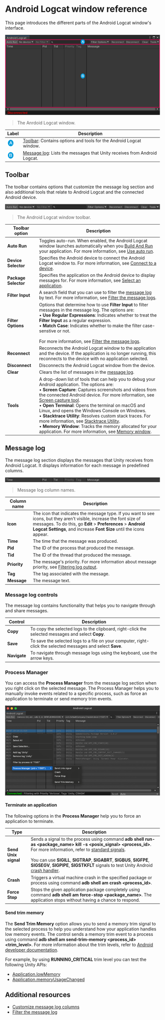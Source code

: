 # Android Logcat window reference

This page introduces the different parts of the Android Logcat window's interface.

![](images/android-logcat-window.png)
> The Anrdoid Logcat window.

| **Label**               | **Description**                                              |
| ----------------------- | ------------------------------------------------------------ |
| ![](images/label-a.png) | [Toolbar](#toolbar): Contains options and tools for the Android Logcat window. |
| ![](images/label-b.png) | [Message log](#message-log): Lists the messages that Unity receives from Android Logcat. |

## Toolbar

The toolbar contains options that customize the message log section and also additional tools that relate to Android Logcat and the connected Android device.

![](images/android-logcat-window-toolbar.png)
> The Android Logcat window toolbar.

| **Toolbar option**   | **Description**                                              |
| -------------------- | ------------------------------------------------------------ |
| **Auto Run**         | Toggles auto-run. When enabled, the Android Logcat window launches automatically when you [Build And Run](https://docs.unity3d.com/2022.2/Documentation/Manual/android-BuildProcess.html) your application. For more information, see [Use auto run](messages.md#use-auto-run). |
| **Device Selector**  | Specifies the Android device to connect the Android Logcat window to. For more information, see [Connect to a device](connect-to-a-device.md). |
| **Package Selector** | Specifies the application on the Android device to display messages for. For more information, see [Select an application](messages.md#select-an-application). |
| **Filter Input**     | A search field that you can use to filter the [message log](#message-log) by text. For more information, see [Filter the message logs](android-logcat-window-message-log-filter.md). |
| **Filter Options**   | Options that determine how to use **Filter Input** to filter messages in the message log. The options are:<br/>&#8226; **Use Regular Expressions**: Indicates whether to treat the **Filter Input** as a regular expression. <br/>&#8226; **Match Case**: Indicates whether to make the filter case-senstive or not. <br/><br/>For more information, see [Filter the message logs](android-logcat-window-message-log-filter.md). |
| **Reconnect**        | Reconnects the Android Logcat window to the application and the device. If the application is no longer running, this reconnects to the device with no application selected. |
| **Disconnect**       | Disconnects the Android Logcat window from the device.       |
| **Clear**            | Clears the list of messages in the [message log](#message-log). |
| **Tools**            | A drop-down list of tools that can help you to debug your Android application. The options are:<br/>&#8226; **Screen Capture**: Captures screenshots and videos from the connected Android device. For more information, see [Screen capture tool](screen-capture.md).<br/>&#8226; **Open Terminal**: Opens the terminal on macOS and Linux, and opens the Windows Console on Windows.<br/>&#8226; **Stacktrace Utility**: Resolves custom stack traces. For more information, see [Stacktrace Utility](stacktrace-utility.md).<br/>&#8226; **Memory Window**: Tracks the memory allocated for your application. For more information, see [Memory window](memory-window.md). |

## Message log

The message log section displays the messages that Unity receives from Android Logcat. It displays information for each message in predefined columns.

![](images/android-logcat-window-message-log.png)
> Message log column names.

| **Column name** | **Description**                                              |
| --------------- | ------------------------------------------------------------ |
| **Icon**        | The icon that indicates the message type. If you want to see icons, but they aren't visible, increase the font size of messages. To do this, go **Edit** > **Preferences** > **Android Logcat Settings**, and increase **Font Size** until the icons appear. |
| **Time**        | The time that the message was produced.                      |
| **Pid**         | The ID of the process that produced the message.             |
| **Tid**         | The ID of the thread that produced the message.              |
| **Priority**    | The message's priority. For more information about message priority, see [Filtering log output](https://developer.android.com/studio/command-line/logcat#filteringOutput). |
| **Tag**         | The tag associated with the message.                         |
| **Message**     | The message text.                                            |

### Message log controls

The message log contains functionality that helps you to navigate through and share messages.

| **Control**  | **Description**                                              |
| ------------ | ------------------------------------------------------------ |
| **Copy**     | To copy the selected logs to the clipboard, right-click the selected messages and select **Copy**. |
| **Save**     | To save the selected logs to a file on your computer, right-click the selected messages and select **Save**. |
| **Navigate** | To navigate through message logs using the keyboard, use the arrow keys. |

### Process Manager

You can access the **Process Manager** from the message log section when you right click on the selected message. The Process Manager helps you to manually invoke events related to a specific process, such as force an application to terminate or send memory trim events.

![](images/android-logcat-process-manager.png)

#### Terminate an application

The following options in the **Process Manager** help you to force an application to terminate.

| **Type** | **Description**                                              |
| - | - |
| **Send Unix signal** | Sends a signal to the process using command **adb shell run-as <package_name> kill -s <posix_signal> <process_id>**. For more information, refer to [standard signals](https://man7.org/linux/man-pages/man7/signal.7.html).<br><br>You can use **SIGILL**, **SIGTRAP**, **SIGABRT**, **SIGBUS**, **SIGFPE**, **SIGSEGV**, **SIGPIPE**, **SIGSTKFLT** signals to test Unity Android [crash handler](https://docs.unity3d.com/Manual/android-handle-crashes.html). |
| **Crash** | Triggers a virtual machine crash in the specified package or process using command **adb shell am crash <process_id>**. |
| **Force Stop** | Stops the given application package completely using command **adb shell am force-stop <package_name>**. The application stops without having a chance to respond.|

#### Send trim memory

The **Send Trim Memory** option allows you to send a memory trim signal to the selected process to help you understand how your application handles low memory events. The control sends a memory trim event to a process using command **adb shell am send-trim-memory <process_id> <trim_level>**. For more information about the trim levels, refer to [Android developer documentation](https://developer.android.com/reference/android/content/ComponentCallbacks2#constants_1).

For example, by using **RUNNING_CRITICAL** trim level you can test the following Unity APIs:
* [Application.lowMemory](https://docs.unity3d.com/ScriptReference/Application-lowMemory.html)
* [Application.memoryUsageChanged](https://docs.unity3d.com/ScriptReference/Application-memoryUsageChanged.html)


## Additional resources

* [Customize message log columns](android-logcat-window-message-log-customize.md)
* [Filter the message log](android-logcat-window-message-log-filter.md)